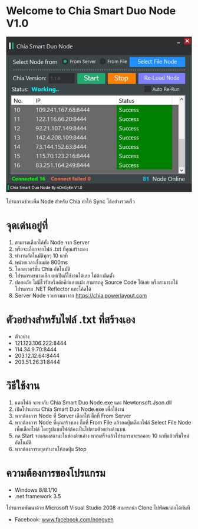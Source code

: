# Welcome to Chia Smart Duo Node V1.0

![Img1](https://raw.githubusercontent.com/nongyen/Chia-Smart-Duo-Node/main/Screenshot%202021-05-25%20225705.png)

โปรแกรมช่วยเพิ่ม Node สำหรับ Chia ทำให้ Sync ได้อย่างรวดเร็ว

# จุดเด่นอยู่ที่ 
1. สามารถเลือกได้ทั้ง Node จาก Server 
2. หรือจะเลือกจากไฟล์ .txt ที่คุณสร้างเอง
3. ทำงานอัตโนมัติทุกๆ 10 นาที
4. หน่วยเวลาเชื่อมต่อ 800ms
5. โหลดเวอร์ชั่น Chia อัตโนมัติ 
6. โปรแกรมขนาดเล็ก แค่เปิดก็ใช้งานได้เลย ไม่ต้องติดตั้ง
7. ปลอดภัย ไม่มีไวรัสหรือดักคีย์แอบแฝง สามารถดู Source Code ได้เลย หรือสามารถใช้โปรแกรม .NET Reflector แกะโค้ดได้
8. Server Node รวบรวมมาจาก https://chia.powerlayout.com

# ตัวอย่างสำหรับไฟล์ .txt ที่สร้างเอง
* ตัวอย่าง
* 121.123.106.222:8444
* 114.34.9.70:8444
* 203.12.12.64:8444
* 203.51.26.31:8444

# วิธีใช้งาน
1. แตกไฟล์ จะพบกับ Chia Smart Duo Node.exe และ Newtonsoft.Json.dll
2. เปิดโปรแกรม Chia Smart Duo Node.exe เพื่อใช้งาน
3. หากต้องการ Node ที่ Server เลือกให้ ติ๊กที่ From Server
4. หากต้องการ Node ที่คุณสร้างเอง ติ๊กที่ From File แล้วกดปุ่มเลือกไฟล์ Select File Node เพื่อเลือกไฟล์ โดยรูปแบบไฟล์ต้องเป็นไปตามตัวอย่างด้านบน
5. กด Start จะแสดงสถานะในช่องด้านล่าง หากเสร็จแล้วโปรแกรมจะรอคอย 10 นาทีแล้วเริ่มใหม่อัตโนมัติ
6. หากต้องการหยุดทำงานให้กดปุ่ม Stop

# ความต้องการของโปรแกรม
* Windows 8/8.1/10
* .net framework 3.5

โปรแกรมพัฒนาด้วย Microsoft Visual Studio 2008 สามารถนำ Clone ไปพัฒนาต่อได้ทันที

* Facebook: www.facebook.com/nongyen
